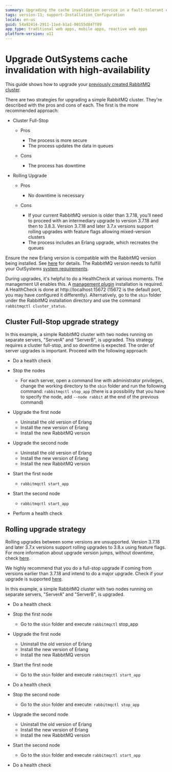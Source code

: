 ```yaml
---
summary: Upgrading the cache invalidation service in a fault-tolerant environment.
tags: version-11; support-Installation_Configuration
locale: en-us
guid: 54a92414-2911-11ed-b1a1-00155d847f89
app_type: traditional web apps, mobile apps, reactive web apps
platform-version: o11
---
```


# Upgrade OutSystems cache invalidation with high-availability

This guide shows how to upgrade your [previously created RabbitMQ cluster](high-availability.md).

There are two strategies for upgrading a simple RabbitMQ cluster. They're described with the pros and cons of each. The first is the more recommended approach:

* Cluster Full-Stop

    * Pros

        * The process is more secure
        * The process updates the data in queues

    * Cons

        * The process has downtime

* Rolling Upgrade

    * Pros

        * No downtime is necessary

    * Cons

        * If your current RabbitMQ version is older than 3.7.18, you’ll need to proceed with an intermediary upgrade to version 3.7.18 and then to 3.8.3. Version 3.7.18 and later 3.7.x versions support rolling upgrades with feature flags allowing mixed-version clusters
        * The process includes an Erlang upgrade, which recreates the queues

<div class="info" markdown="1">

Ensure the new Erlang version is compatible with the RabbitMQ version being installed. See [here](https://www.rabbitmq.com/which-erlang.html) for details.
The RabbitMQ version needs to fulfill your OutSystems [system requirements](../system-requirements.md).

</div>

During upgrades, it's helpful to do a HealthCheck at various moments. The management UI enables this. A [management plugin](https://www.rabbitmq.com/management.html) installation is required. A HealthCheck is done at http://localhost:15672 (15672 is the default port, you may have configured it differently). Alternatively, go to the `sbin` folder under the RabbitMQ installation directory and use the command `rabbitmqctl cluster_status`.

## Cluster Full-Stop upgrade strategy

In this example, a simple RabbitMQ cluster with two nodes running on separate servers, "ServerA" and "ServerB", is upgraded. This strategy requires a cluster full-stop, and so downtime is expected. The order of server upgrades is important. Proceed with the following approach:

* Do a health check

* Stop the nodes

    * For each server, open a command line with administrator privileges, change the working directory to the `sbin` folder and run the following command: `rabbitmqctl stop_app` (there is a possibility that you have to specify the node, add `--node rabbit` at the end of the previous command)

* Upgrade the first node

    * Uninstall the old version of Erlang
    * Install the new version of Erlang
    * Install the new RabbitMQ version

* Upgrade the second node

    * Uninstall the old version of Erlang
    * Install the new version of Erlang
    * Install the new RabbitMQ version

* Start the first node

    * `rabbitmqctl start_app`

* Start the second node

    * `rabbitmqctl start_app`

* Perform a health check

## Rolling upgrade strategy

Rolling upgrades between some versions are unsupported. Version 3.7.18 and later 3.7.x versions support rolling upgrades to 3.8.x using feature flags. For more information about upgrade version jumps, without downtime, check [here](https://www.rabbitmq.com/upgrade.html).

We highly recommend that you do a full-stop upgrade if coming from versions earlier than 3.7.18 and intend to do a major upgrade. Check if your upgrade is supported [here](https://www.rabbitmq.com/upgrade.html#rolling-upgrades).

In this example, a simple RabbitMQ cluster with two nodes running on separate servers, "ServerA" and "ServerB", is upgraded.

* Do a health check
* Stop the first node

    * Go to the `sbin` folder and execute `rabbitmqctl` stop_app

* Upgrade the first node

    * Uninstall the old version of Erlang
    * Install the new version of Erlang
    * Install the new RabbitMQ version

* Start the first node

    * Go to the `sbin` folder and execute `rabbitmqctl start_app`

* Do a health check

* Stop the second node

    * Go to the `sbin` folder and execute: `rabbitmqctl stop_app`

* Upgrade the second node

    * Uninstall the old version of Erlang
    * Install the new version of Erlang
    * Install the new RabbitMQ version

* Start the second  node

    * Go to the `sbin` folder and execute `rabbitmqctl start_app`

* Do a health check
